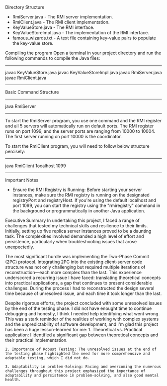 Directory Structure
- RmiServer.java - The RMI server implementation.
- RmiClient.java - The RMI client implementation.
- KeyValueStore.java - The RMI interface.
- KeyValueStoreImpl.java - The implementation of the RMI interface.
- famous_wizards.txt - A text file containing key-value pairs to populate the key-value store.


Compiling the program
Open a terminal in your project directory and run the following commands to compile the Java files:
***
javac KeyValueStore.java
javac KeyValueStoreImpl.java
javac RmiServer.java
javac RmiClient.java
***


Basic Command Structure
***
java RmiServer 
***


To start the RmiServer program, you use one command and the RMI register and all 5 servers will automatically run on default ports. The RMI register runs on port 1099, and the server ports are ranging from  10000 to 10004.
The first server running on port 10000 is the coordinator. 

To start the RmiClient program, you will need to follow below structure percisely:
***
java RmiClient 1ocalhost 1099
***


Important Notes
- Ensure the RMI Registry is Running: Before starting your server instances, make sure the RMI registry is running on the designated registryPort and registryHost. If you're using the default localhost and port 1099, you can start the registry using the "rmiregistry" command in the background or programmatically in another Java application.



Executive Summary
In undertaking this project, I faced a range of challenges that tested my technical skills and resilience to their limits. Initially, setting up five replica server instances proved to be a daunting task. The complexities involved demanded a high level of effort and persistence, particularly when troubleshooting issues that arose unexpectedly.

The most significant hurdle was implementing the Two-Phase Commit (2PC) protocol. Integrating 2PC into the existing client-server code structure was not only challenging but required multiple iterations of reconstruction—each more complex than the last. This experience underscored a recurring issue I have faced: translating theoretical concepts into practical applications, a gap that continues to present considerable challenges. During the process I had to reconstructed the design several time because of unresolved issue, and each time it took longer than the last.

Despite rigorous efforts, the project concluded with some unresolved issues by the end of the testing phase. I did not have enought time to continue debugging and honestly, I think I needed help identifying what went wrong. This was a stark reminder of the realities of working with complex systems and the unpredictability of software development, and I'm glad this project has been a huge lesson-learned for me:
    1. Theoretical vs. Practical application: I identified a significant gap between theoretical concepts and their practical implementation. 

    2. Importance of Robust Testing: The unresolved issues at the end of the testing phase highlighted the need for more comprehensive and adaptable testing, which I did not do.

    3. Adaptability in problem-Solving: Facing and overcoming the numerous challenges throughout this project emphasized the importance of adaptability and persistence in problem-solving, and also good mental health.

